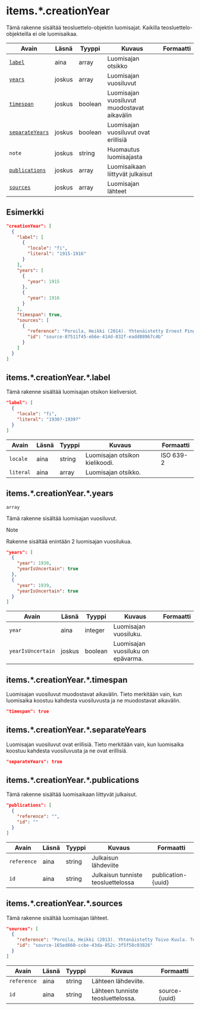 # items.\*.creationYear

Tämä rakenne sisältää teosluettelo-objektin luomisajat. Kaikilla teosluettelo-objekteilla ei ole luomisaikaa.

| Avain | Läsnä | Tyyppi | Kuvaus | Formaatti |
| --- | --- | --- | --- | --- |
| [`label`](#itemscreationyearlabel) | aina | array | Luomisajan otsikko |  |
| [`years`](#itemscreationyearyears) | joskus | array | Luomisajan vuosiluvut | |
| [`timespan`](#itemscreationyeartimespan) | joskus | boolean | Luomisajan vuosiluvut muodostavat aikavälin | |
| [`separateYears`](#itemscreationyearseparateyears) | joskus | boolean | Luomisajan vuosiluvut ovat erillisiä| |
| `note` | joskus | string | Huomautus luomisajasta | |
| [`publications`](#itemscreationyearpublications) | joskus | array | Luomisaikaan liittyvät julkaisut | |
| [`sources`](#itemscreationyearsources) | joskus | array | Luomisajan lähteet | |

## Esimerkki

```JSON
"creationYear": [
  {
    "label": [
      {
        "locale": "fi",
        "literal": "1915-1916"
      }
    ],
    "years": [
      {
        "year": 1915
      },
      {
        "year": 1916
      }
    ],
    "timespan": true,
    "sources": [
      {
        "reference": "Poroila, Heikki (2014). Yhtenäistetty Ernest Pingoud. Teosten yhtenäistettyjen nimekkeiden ohjeluettelo. Helsinki, Suomen musiikkikirjastoyhdistys. Suomen musiikkikirjastoyhdistyksen julkaisusarja, 169. PDF. ISBN 978-952-5363-68-5. ",
        "id": "source-87511f45-eb6e-414d-832f-eadd88967c4b"
      }
    ]
  }
]
```

## items.\*.creationYear.\*.label

Tämä rakenne sisältää luomisajan otsikon kieliversiot.

```JSON
"label": [
  {
    "locale": "fi",
    "literal": "1930?-1939?"
  }
]
```

| Avain | Läsnä | Tyyppi | Kuvaus | Formaatti |
| --- | --- | --- | --- | --- |
| `locale` | aina | string | Luomisajan otsikon kielikoodi. | ISO 639-2 |
| `literal` | aina | array | Luomisajan otsikko. | |

## items.\*.creationYear.\*.years

`array`

Tämä rakenne sisältää luomisajan vuosiluvut.

> [!NOTE]
> Rakenne sisältää enintään 2 luomisajan vuosilukua.

```JSON
"years": [
  {
    "year": 1930,
    "yearIsUncertain": true
  },
  {
    "year": 1939,
    "yearIsUncertain": true
  }
]
```

| Avain | Läsnä | Tyyppi | Kuvaus | Formaatti |
| --- | --- | --- | --- | --- |
| `year` | aina | integer | Luomisajan vuosiluku. |  |
| `yearIsUncertain` | joskus | boolean | Luomisajan vuosiluku on epävarma. | |


## items.\*.creationYear.\*.timespan

Luomisajan vuosiluvut muodostavat aikavälin. Tieto merkitään vain, kun luomisaika koostuu kahdesta vuosiluvusta ja ne muodostavat aikavälin.

```JSON
"timespan": true
```

## items.\*.creationYear.\*.separateYears

Luomisajan vuosiluvut ovat erillisiä. Tieto merkitään vain, kun luomisaika koostuu kahdesta vuosiluvusta ja ne ovat erillisiä.

```JSON
"separateYears": true
```

## items.\*.creationYear.\*.publications

Tämä rakenne sisältää luomisaikaan liittyvät julkaisut.

```JSON
"publications": [
  {
    "reference": "",
    "id": ""
  }
]
```

| Avain | Läsnä | Tyyppi | Kuvaus | Formaatti |
| --- | --- | --- | --- | --- |
| `reference` | aina | string | Julkaisun lähdeviite | |
| `id` | aina | string | Julkaisun tunniste teosluettelossa | publication-{uuid} |

## items.\*.creationYear.\*.sources

Tämä rakenne sisältää luomisajan lähteet.

```JSON
"sources": [
  {
    "reference": "Poroila, Heikki (2013). Yhtenäistetty Toivo Kuula. Teosten yhtenäistettyjen nimekkeiden ohjeluettelo. Helsinki, Suomen musiikkikirjastoyhdistys. Suomen musiikkikirjastoyhdistyksen julkaisusarja, 154. Toinen laitos, verkkoversio 1.0. ISBN 978-952-5363-53-1.",
    "id": "source-165ed660-ccbe-43da-852c-3f5f58c03826"
  }
]
```

| Avain | Läsnä | Tyyppi | Kuvaus | Formaatti |
| --- | --- | --- | --- | --- |
| `reference` | aina | string | Lähteen lähdeviite. | |
| `id` | aina | string | Lähteen tunniste teosluettelossa. | source-{uuid} |